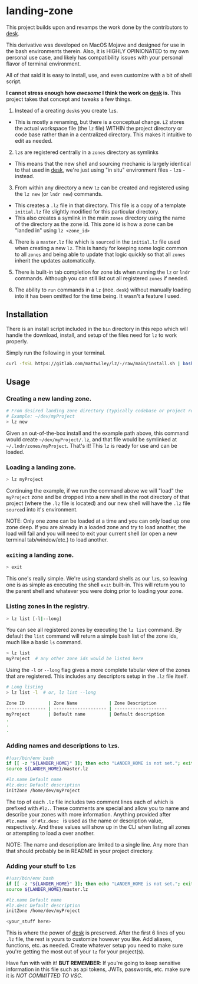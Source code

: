 # landing-zone

This project builds upon and revamps the work done by the contributors to [desk](https://github.com/jamesob/desk).

This derivative was developed on MacOS Mojave and designed for use in the bash environments therein. Also, it is HIGHLY OPINIONATED to my own personal use case, and likely has compatibility issues with your personal flavor of terminal environment.

All of that said it is easy to install, use, and even customize with a bit of shell script.

**I cannot stress enough how *awesome* I think the work on [desk](https://github.com/jamesob/desk) is.** This project takes that concept and tweaks a few things.

1) Instead of a creating `desk`s you create `lz`s. 
  - This is mostly a renaming, but there is a conceptual change. `LZ` stores the actual workspace file (the `lz` file) WITHIN the project directory or code base rather than in a centralized directory. This makes it intuitive to edit as needed. 
 
2) `lz`s are registered centrally in a `zones` directory as symlinks
  - This means that the new shell and sourcing mechanic is largely identical to that used in [desk](https://github.com/jamesob/desk), we're just using "in situ" environment files - `lz`s - instead.

3) From within any directory a new `lz` can be created and registered using the `lz new` (or `lndr new`) commands.
  - This creates a `.lz` file in that directory. This file is a copy of a template `initial.lz` file slightly modified for this particular directory.
  - This also creates a symlink in the main `zones` directory using the name of the directory as the zone id. This zone id is how a zone can be "landed in" using `lz <zone_id>`

4) There is a `master.lz` file which is `source`d in the `initial.lz` file used when creating a new `lz`. This is handy for keeping some logic common to all `zones` and being able to update that logic quickly so that all `zones` inherit the updates automatically.

5) There is built-in tab completion for zone ids when running the `lz` or `lndr` commands. Although you can still list out all registered `zones` if needed.

6) The ability to `run` commands in a `lz` (nee. `desk`) without manually loading into it has been omitted for the time being. It wasn't a feature I used.

## Installation

There is an install script included in the `bin` directory in this repo which will handle the download, install, and setup of the files need for `lz` to work properly.

Simply run the following in your terminal.

```bash
curl -fsSL https://gitlab.com/mattwiley/lz/-/raw/main/install.sh | bash --
```

## Usage

### Creating a new landing zone.
```bash
# From desired landing zone directory (typically codebase or project root)
# Example: ~/dev/myProject
> lz new
```

Given an out-of-the-box install and the example path above, this command would create `~/dev/myProject/.lz`, and that file would be symlinked at `~/.lndr/zones/myProject`. That's it! This `lz` is ready for use and can be loaded.

### Loading a landing zone.
```bash
> lz myProject
```
Continuing the example, if we run the command above we will "load" the `myProject` zone and be dropped into a new shell in the root directory of that project (where the `.lz` file is located) and our new shell will have the `.lz` file `source`d into it's environment.

NOTE: Only one zone can be loaded at a time and you can only load up one zone deep. If you are already in a loaded zone and try to load another, the load will fail and you will need to exit your current shell (or open a new terminal tab/window/etc.) to load another.

### `exit`ing a landing zone.
```bash
> exit
```
This one's really simple. We're using standard shells as our `lz`s, so leaving one is as simple as executing the shell `exit` built-in. This will return you to the parent shell and whatever you were doing prior to loading your zone.

### Listing zones in the registry.
```bash
> lz list [-l|--long]
```
You can see all registered zones by executing the `lz list` command. By default the `list` command will return a simple bash list of the zone ids, much like a basic `ls` command.

```bash
> lz list
myProject  # any other zone ids would be listed here
```

Using the `-l` or `--long` flag gives a more complete tabular view of the zones that are registered. This includes any descriptors setup in the `.lz` file itself.

```bash
# Long listing
> lz list -l  # or, lz list --long

Zone ID         | Zone Name            | Zone Description
--------------- | -------------------- | --------------------
myProject       | Default name         | Default description
.
.
.

```

### Adding names and descriptions to `lz`s.
```bash
#!usr/bin/env bash
if [[ -z "${LANDER_HOME}" ]]; then echo "LANDER_HOME is not set."; exit 1; fi
source ${LANDER_HOME}/master.lz

#lz.name Default name
#lz.desc Default description
initZone /home/dev/myProject
```
The top of each `.lz` file includes two comment lines each of which is prefixed with `#lz.`. These comments are special and allow you to name and describe your zones with more information. Anything provided after `#lz.name ` or `#lz.desc ` is used as the name or description value, respectively. And these values will show up in the CLI when listing all zones or attempting to load a over another.

NOTE: The name and description are limited to a single line. Any more than that should probably be in README in your project directory.

### Adding your stuff to `lz`s
```bash
#!usr/bin/env bash
if [[ -z "${LANDER_HOME}" ]]; then echo "LANDER_HOME is not set."; exit 1; fi
source ${LANDER_HOME}/master.lz

#lz.name Default name
#lz.desc Default description
initZone /home/dev/myProject

<your_stuff here>
```

This is where the power of [desk](https://github.com/jamesob/desk) is preserved. After the first 6 lines of you `.lz` file, the rest is yours to customize however you like. Add aliases, functions, etc. as needed. Create whatever setup you need to make sure you're getting the most out of your `lz` for your project(s).

Have fun with with it! **BUT REMEMBER**: If you're going to keep sensitive information in this file such as api tokens, JWTs, passwords, etc. make sure it is *NOT COMMITTED TO VSC*. 
